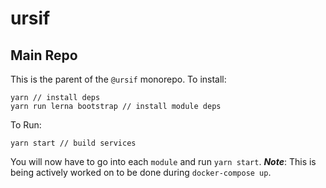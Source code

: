 # ursif

## Main Repo

This is the parent of the `@ursif` monorepo. To install:

```
yarn // install deps
yarn run lerna bootstrap // install module deps
```

To Run:

```
yarn start // build services
```


You will now have to go into each `module` and run `yarn start`. _**Note**_: This is being actively worked on to be done during `docker-compose up`.